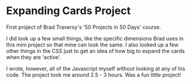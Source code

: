# Expanding Cards Project

First project of Brad Traversy's '50 Projects in 50 Days' course.

I did look up a few small things, like the specific dimensions Brad uses in this mini project so that mine can look the same. I also looked up a few other things in the CSS just to get an idea of how big to expand the cards when they are 'active'.

I wrote, however, all of the Javascript myself without looking at any of his code. The project took me around 2.5 - 3 hours. Was a fun little project!
